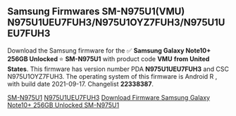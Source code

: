 <h2>Samsung Firmwares SM-N975U1(VMU) N975U1UEU7FUH3/N975U1OYZ7FUH3/N975U1UEU7FUH3</h2>
Download the Samsung firmware for the ✅ <strong>Samsung Galaxy Note10+ 256GB Unlocked </strong> ⭐ <strong>SM-N975U1</strong> with product code <strong>VMU</strong> <strong> from United States</strong>. This firmware has version number PDA <strong>N975U1UEU7FUH3</strong> and CSC N975U1OYZ7FUH3. The operating system of this firmware is Android R , with build date 2021-09-17. Changelist <strong>22338387</strong>.


[SM-N975U1](https://samfirm.shop/samsung/model/SM-N975U1)
[N975U1UEU7FUH3](https://samfirm.shop/samsung/pda/N975U1UEU7FUH3)
[Download Firmware Samsung Galaxy Note10+ 256GB Unlocked SM-N975U1](https://samfirm.shop/samsung/firmware/457283)
